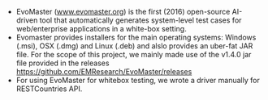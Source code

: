 - EvoMaster (www.evomaster.org) is the first (2016) open-source AI-driven tool that automatically generates system-level test cases for web/enterprise applications in a white-box setting.
- Evomaster provides installers for the main operating systems: Windows (.msi), OSX (.dmg) and Linux (.deb) and alslo provides an uber-fat JAR file. For the scope of this project, we mainly made use of the v1.4.0 jar file provided in the releases https://github.com/EMResearch/EvoMaster/releases
- For using EvoMaster for whitebox testing, we wrote a driver manually for RESTCountries API. 
